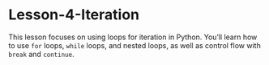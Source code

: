 # Lesson-4-Iteration
This lesson focuses on using loops for iteration in Python. You’ll learn how to use `for` loops, `while` loops, and nested loops, as well as control flow with `break` and `continue`.
